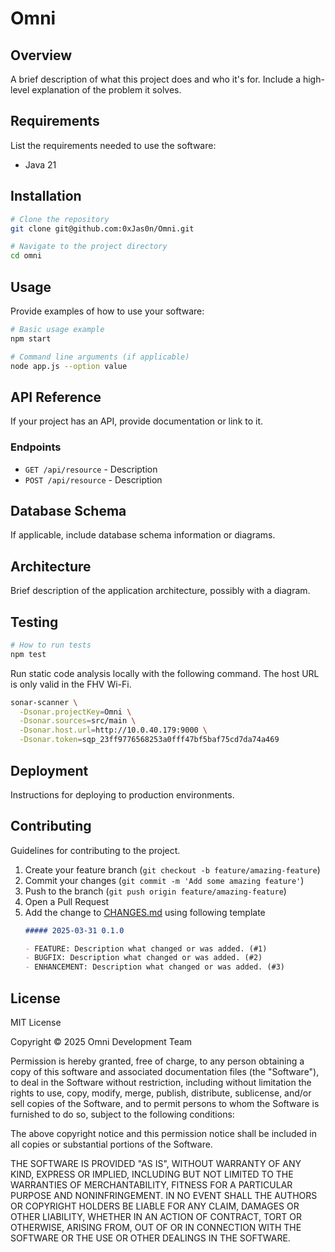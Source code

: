 # Omni

## Overview
A brief description of what this project does and who it's for. Include a high-level explanation of the problem it solves.

## Requirements
List the requirements needed to use the software:
- Java 21

## Installation
```bash
# Clone the repository
git clone git@github.com:0xJas0n/Omni.git

# Navigate to the project directory
cd omni
```

## Usage
Provide examples of how to use your software:

```bash
# Basic usage example
npm start

# Command line arguments (if applicable)
node app.js --option value
```

## API Reference
If your project has an API, provide documentation or link to it.

### Endpoints
* `GET /api/resource` - Description
* `POST /api/resource` - Description

## Database Schema
If applicable, include database schema information or diagrams.

## Architecture
Brief description of the application architecture, possibly with a diagram.

## Testing
```bash
# How to run tests
npm test
```

Run static code analysis locally with the following command.
The host URL is only valid in the FHV Wi-Fi.
```bash
sonar-scanner \
  -Dsonar.projectKey=Omni \
  -Dsonar.sources=src/main \
  -Dsonar.host.url=http://10.0.40.179:9000 \
  -Dsonar.token=sqp_23ff9776568253a0fff47bf5baf75cd7da74a469
```

## Deployment
Instructions for deploying to production environments.

## Contributing
Guidelines for contributing to the project.

1. Create your feature branch (`git checkout -b feature/amazing-feature`)
2. Commit your changes (`git commit -m 'Add some amazing feature'`)
3. Push to the branch (`git push origin feature/amazing-feature`)
4. Open a Pull Request
5. Add the change to [CHANGES.md](./CHANGES.md) using following template
   ```md
   ##### 2025-03-31 0.1.0

   - FEATURE: Description what changed or was added. (#1)
   - BUGFIX: Description what changed or was added. (#2)
   - ENHANCEMENT: Description what changed or was added. (#3)
    ```

## License
MIT License

Copyright © 2025 Omni Development Team

Permission is hereby granted, free of charge, to any person obtaining a copy
of this software and associated documentation files (the "Software"), to deal
in the Software without restriction, including without limitation the rights
to use, copy, modify, merge, publish, distribute, sublicense, and/or sell
copies of the Software, and to permit persons to whom the Software is
furnished to do so, subject to the following conditions:

The above copyright notice and this permission notice shall be included in all
copies or substantial portions of the Software.

THE SOFTWARE IS PROVIDED "AS IS", WITHOUT WARRANTY OF ANY KIND, EXPRESS OR
IMPLIED, INCLUDING BUT NOT LIMITED TO THE WARRANTIES OF MERCHANTABILITY,
FITNESS FOR A PARTICULAR PURPOSE AND NONINFRINGEMENT. IN NO EVENT SHALL THE
AUTHORS OR COPYRIGHT HOLDERS BE LIABLE FOR ANY CLAIM, DAMAGES OR OTHER
LIABILITY, WHETHER IN AN ACTION OF CONTRACT, TORT OR OTHERWISE, ARISING FROM,
OUT OF OR IN CONNECTION WITH THE SOFTWARE OR THE USE OR OTHER DEALINGS IN THE
SOFTWARE.
